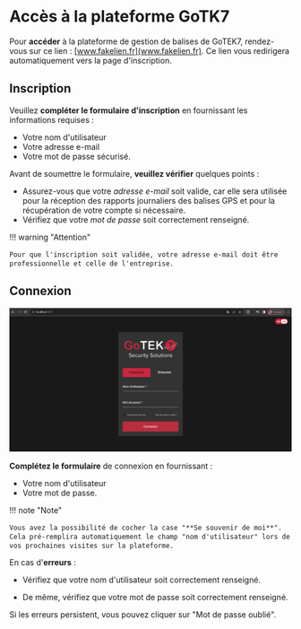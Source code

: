 # **Accès à la plateforme GoTK7**

Pour **accéder** à la plateforme de gestion de balises de GoTEK7, rendez-vous sur ce lien : [www.fakelien.fr](www.fakelien.fr). Ce lien vous redirigera automatiquement vers la page d'inscription.

## **Inscription**

Veuillez **compléter le formulaire d'inscription** en fournissant les informations requises :

- Votre nom d'utilisateur
- Votre adresse e-mail
- Votre mot de passe sécurisé.

Avant de soumettre le formulaire, **veuillez vérifier** quelques points :

- Assurez-vous que votre _adresse e-mail_ soit valide, car elle sera utilisée pour la réception des rapports journaliers des balises GPS et pour la récupération de votre compte si nécessaire.
- Vérifiez que votre _mot de passe_ soit correctement renseigné.

!!! warning "Attention"

    Pour que l'inscription soit validée, votre adresse e-mail doit être professionnelle et celle de l'entreprise.

## **Connexion**

![Formulaire de connexion](./images/login.png)

**Complétez le formulaire** de connexion en fournissant :

- Votre nom d'utilisateur
- Votre mot de passe.

!!! note "Note"

    Vous avez la possibilité de cocher la case "**Se souvenir de moi**". Cela pré-remplira automatiquement le champ "nom d'utilisateur" lors de vos prochaines visites sur la plateforme.

En cas d'**erreurs** :

- Vérifiez que votre nom d'utilisateur soit correctement renseigné.

- De même, vérifiez que votre mot de passe soit correctement renseigné.

Si les erreurs persistent, vous pouvez cliquer sur "Mot de passe oublié".

